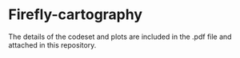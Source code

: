 # Firefly-cartography

The details of the codeset and plots are included in the .pdf file and attached in this repository.
